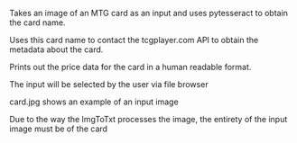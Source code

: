 Takes an image of an MTG card as an input and uses pytesseract to obtain the card name.

Uses this card name to contact the tcgplayer.com API to obtain the metadata about the card.

Prints out the price data for the card in a human readable format.

The input will be selected by the user via file browser

card.jpg shows an example of an input image

Due to the way the ImgToTxt processes the image, the entirety of the input image must be of the card
